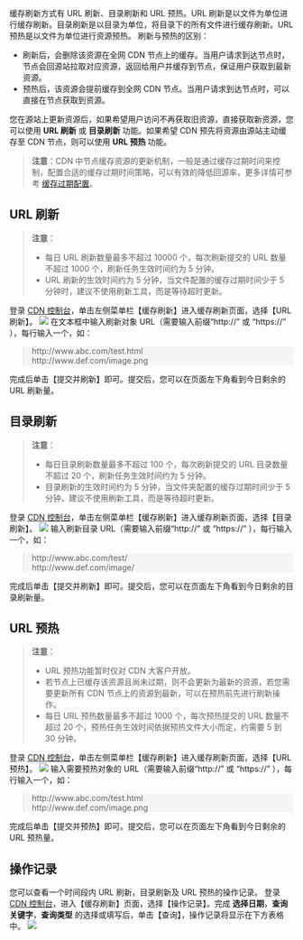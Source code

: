 缓存刷新方式有 URL 刷新、目录刷新和 URL 预热。URL 刷新是以文件为单位进行缓存刷新。目录刷新是以目录为单位，将目录下的所有文件进行缓存刷新。URL 预热是以文件为单位进行资源预热。
刷新与预热的区别：
- 刷新后，会删除该资源在全网 CDN 节点上的缓存。当用户请求到达节点时，节点会回源站拉取对应资源，返回给用户并缓存到节点，保证用户获取到最新资源。
- 预热后，该资源会提前缓存到全网 CDN 节点。当用户请求到达节点时，可以直接在节点获取到资源。

您在源站上更新资源后，如果希望用户访问不再获取旧资源，直接获取新资源，您可以使用 **URL 刷新** 或 **目录刷新** 功能。如果希望 CDN 预先将资源由源站主动缓存至 CDN 节点，则可以使用 **URL 预热** 功能。
> **注意**：CDN 中节点缓存资源的更新机制，一般是通过缓存过期时间来控制，配置合适的缓存过期时间策略，可以有效的降低回源率，更多详情可参考 [缓存过期配置](http://tcecqpoc.fsphere.cn/doc/product/228/6290)。

## URL 刷新
> **注意**：
> + 每日 URL 刷新数量最多不超过 10000 个，每次刷新提交的 URL 数量不超过 1000 个，刷新任务生效时间约为 5 分钟。
> + URL 刷新的生效时间约为 5 分钟，当文件配置的缓存过期时间少于 5 分钟时，建议不使用刷新工具，而是等待超时更新。

登录 [CDN 控制台](http://console.tce.fsphere.cn/cdn)，单击左侧菜单栏【缓存刷新】进入缓存刷新页面，选择【URL 刷新】。
![](http://imgcache.tcecqpoc.fsphere.cn/image/main.qcloudimg.com/raw/413246e560bb05ec52bd74b2fd0614f2.png)
在文本框中输入刷新对象 URL（需要输入前缀“http://” 或 “https://” ），每行输入一个，如：
<blockquote style="background-color:#F5F5F5">http://www.abc.com/test.html<br/>
http://www.def.com/image.png</blockquote>

完成后单击【提交并刷新】即可。提交后，您可以在页面左下角看到今日剩余的 URL 刷新量。

## 目录刷新
> **注意**：
> + 每日目录刷新数量最多不超过 100 个，每次刷新提交的 URL 目录数量不超过 20 个，刷新任务生效时间约为 5 分钟。
> + 目录刷新的生效时间约为 5 分钟，当文件夹配置的缓存过期时间少于 5 分钟，建议不使用刷新工具，而是等待超时更新。

登录 [CDN 控制台](http://console.tce.fsphere.cn/cdn)，单击左侧菜单栏【缓存刷新】进入缓存刷新页面，选择【目录刷新】。
![](http://imgcache.tcecqpoc.fsphere.cn/image/main.qcloudimg.com/raw/59949476b3973dfafe9be0c5c12a7b8f.png)
输入刷新目录 URL（需要输入前缀“http://” 或 “https://” ），每行输入一个，如：
<blockquote style="background-color:#F5F5F5">http://www.abc.com/test/<br/>
http://www.def.com/image/</blockquote>

完成后单击【提交并刷新】即可。提交后，您可以在页面左下角看到今日剩余的目录刷新量。

## URL 预热
> **注意**：
> + URL 预热功能暂时仅对 CDN 大客户开放。
> + 若节点上已缓存该资源且尚未过期，则不会更新为最新的资源，若您需要更新所有 CDN 节点上的资源到最新，可以在预热前先进行刷新操作。
> + 每日 URL 预热数量最多不超过 1000 个，每次预热提交的 URL 数量不超过 20 个，预热任务生效时间依据预热文件大小而定，约需要 5 到 30 分钟。

登录 [CDN 控制台](http://console.tce.fsphere.cn/cdn)，单击左侧菜单栏【缓存刷新】进入缓存刷新页面，选择【URL 预热】。
![](http://imgcache.tcecqpoc.fsphere.cn/image/main.qcloudimg.com/raw/8382ea2e2a3e81d69ef15da207a0bb77.png)
输入需要预热对象的 URL（需要输入前缀“http://” 或 “https://” ），每行输入一个，如：
<blockquote style="background-color:#F5F5F5">http://www.abc.com/test.html<br/>
http://www.def.com/image.png</blockquote>

完成后单击【提交并预热】即可。提交后，您可以在页面左下角看到今日剩余的 URL 预热量。

## 操作记录
您可以查看一个时间段内 URL 刷新，目录刷新及 URL 预热的操作记录。
登录 [CDN 控制台](http://console.tce.fsphere.cn/cdn)，进入【缓存刷新】页面，选择【操作记录】。完成 **选择日期**，**查询关键字**，**查询类型** 的选择或填写后，单击【查询】，操作记录将显示在下方表格中。
![](http://imgcache.tcecqpoc.fsphere.cn/image/main.qcloudimg.com/raw/8cf6bae6659068bd63de6ef428a0e39b.png)